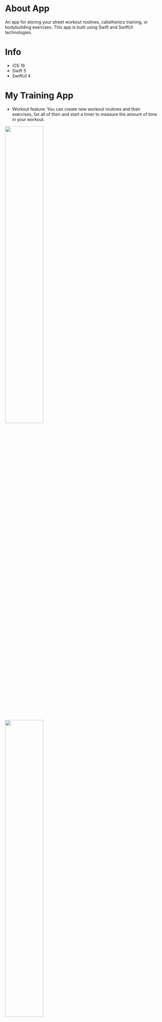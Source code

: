 # About App
An app for storing your street workout routines, calisthenics training, or bodybuilding exercises. This app is built using Swift and SwiftUI technologies.

# Info

* iOS 16
* Swift 5
* SwiftUI 4

# My Training App

* Workout feature: You can create new workout routines and their exercises, list all of then and start a timer to measure the amount of time in your workout.

<img src="https://user-images.githubusercontent.com/20096045/193409598-628f032c-b991-499b-a81b-25e581a30f9c.png" width=50% height=50%>
<img src="https://user-images.githubusercontent.com/20096045/193409635-7a77326e-7930-4214-a594-f5ce7832059d.png" width=50% height=50%>

* History Feature: When you finish a timer of your workout routine, that workout will be saved in your history list.
* Statistic Feature: FFor each workout created that has a history routine, it will be created a statistic item.
